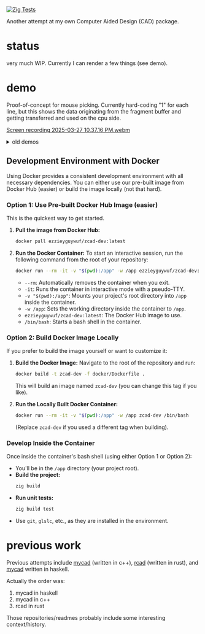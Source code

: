 [![Zig Tests](https://github.com/ezzieyguywuf/zcad/actions/workflows/zig_test.yml/badge.svg)](https://github.com/ezzieyguywuf/zcad/actions/workflows/zig_test.yml)

Another attempt at my own Computer Aided Design (CAD) package.

# status

very much WIP. Currently I can render a few things (see demo).

# demo

Proof-of-concept for mouse picking. Currently hard-coding "1" for each line, but this shows the data originating from the fragment buffer and getting transferred and used on the cpu side.

[Screen recording 2025-03-27 10.37.16 PM.webm](https://github.com/user-attachments/assets/58a3ed53-2702-4dc8-a3e3-d77580c4a3ce)


<details>
  <summary> old demos </summary>
  
Aliasing on left, AntiAliasing on the right

[Screen recording 2025-03-06 10.07.15 PM.webm](https://github.com/user-attachments/assets/f5e516ba-96fb-41df-93d1-37c347230246)

3d finally works
  
[Screen recording 2025-02-26 11.52.24 PM.webm](https://github.com/user-attachments/assets/2b1aa1c6-643b-42c8-b7cc-2698141c2e85)

3D is broken, the blue face is supposed to go back in the z-direction

[Screen recording 2025-02-25 11.50.29 PM.webm](https://github.com/user-attachments/assets/7437fba0-1c48-4e1d-a684-5e84ca2016a7)

Someone asked me how many FPS I get, so I measured it

[Screen recording 2025-02-25 10.17.14 AM.webm](https://github.com/user-attachments/assets/764aeec7-e55c-4c87-b46f-cff48a1ee19b)

3D lines

[Screen recording 2025-02-25 12.08.40 AM.webm](https://github.com/user-attachments/assets/6f855137-6480-4f0e-bd16-064cc84a815b)

I made a dot that doesn't change size or shape

[Screen recording 2025-02-20 2.05.30 PM.webm](https://github.com/user-attachments/assets/341ce543-2698-4a04-a3f0-e46aa0935843)

The wayland window can be resized now, and also closed gracefully

[Screen recording 2025-02-16 12.25.43 PM.webm](https://github.com/user-attachments/assets/9326298a-b482-4a93-8ecc-765e4e47b447)

Rotate left/right by left/right clicking

[Screen recording 2025-02-13 9.34.29 PM.webm](https://github.com/user-attachments/assets/c6257f9a-cae4-4032-bd67-2828d0bded77)

3D rotation, but it's pretty broken

[Screen recording 2025-02-10 11.09.21 PM.webm](https://github.com/user-attachments/assets/81e8bb22-1fbf-4c9e-852d-ebcd3d5c9f45)

</details>

## Development Environment with Docker

Using Docker provides a consistent development environment with all necessary
dependencies. You can either use our pre-built image from Docker Hub
(easier) or build the image locally (not that hard).

### Option 1: Use Pre-built Docker Hub Image (easier)

This is the quickest way to get started.

1.  **Pull the image from Docker Hub:**
    ```bash
    docker pull ezzieyguywuf/zcad-dev:latest
    ```

2.  **Run the Docker Container:**
    To start an interactive session, run the following command from the root of your repository:
    ```bash
    docker run --rm -it -v "$(pwd):/app" -w /app ezzieyguywuf/zcad-dev:latest /bin/bash
    ```
    *   `--rm`: Automatically removes the container when you exit.
    *   `-it`: Runs the container in interactive mode with a pseudo-TTY.
    *   `-v "$(pwd):/app"`: Mounts your project's root directory into `/app` inside the container.
    *   `-w /app`: Sets the working directory inside the container to `/app`.
    *   `ezzieyguywuf/zcad-dev:latest`: The Docker Hub image to use.
    *   `/bin/bash`: Starts a bash shell in the container.

### Option 2: Build Docker Image Locally

If you prefer to build the image yourself or want to customize it:

1.  **Build the Docker Image:**
    Navigate to the root of the repository and run:
    ```bash
    docker build -t zcad-dev -f docker/Dockerfile .
    ```
    This will build an image named `zcad-dev` (you can change this tag if you like).

2.  **Run the Locally Built Docker Container:**
    ```bash
    docker run --rm -it -v "$(pwd):/app" -w /app zcad-dev /bin/bash
    ```
    (Replace `zcad-dev` if you used a different tag when building).

### Develop Inside the Container

Once inside the container's bash shell (using either Option 1 or Option 2):

-   You'll be in the `/app` directory (your project root).
-   **Build the project:**
    ```bash
    zig build
    ```
-   **Run unit tests:**
    ```bash
    zig build test
    ```
-   Use `git`, `glslc`, etc., as they are installed in the environment.

# previous work

Previous attempts include [mycad](https://github.com/mycad-org/mycad-base)
(written in c++), [rcad](https://github.com/ezzieyguywuf/rcad) (written in
rust), and [mycad](https://github.com/ezzieyguywuf/mycad) written in haskell.

Actually the order was:

1. mycad in haskell
2. mycad in c++
3. rcad in rust

Those repositories/readmes probably include some interesting context/history.
